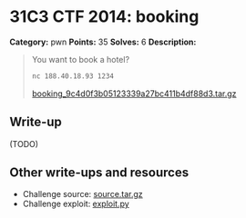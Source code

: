 # 31C3 CTF 2014: booking

**Category:** pwn
**Points:** 35
**Solves:** 6
**Description:**

> You want to book a hotel?
>
> ```bash
> nc 188.40.18.93 1234
> ```
>
> [booking_9c4d0f3b05123339a27bc411b4df88d3.tar.gz](booking_9c4d0f3b05123339a27bc411b4df88d3.tar.gz)

## Write-up

(TODO)

## Other write-ups and resources

* Challenge source: [source.tar.gz](source.tar.gz)
* Challenge exploit: [exploit.py](exploit.py)

